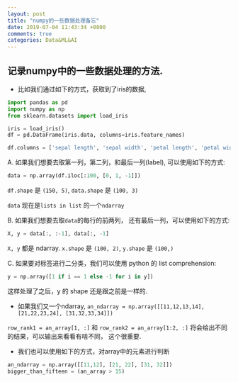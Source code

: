 ```yaml
---
layout: post
title: "numpy的一些数据处理备忘"
date: 2019-07-04 11:43:34 +0800
comments: true
categories: Data&ML&AI
---
```

## 记录numpy中的一些数据处理的方法.

- 比如我们通过如下的方式，获取到了iris的数据,

```py
import pandas as pd
import numpy as np
from sklearn.datasets import load_iris

iris = load_iris()
df = pd.DataFrame(iris.data, columns=iris.feature_names)

df.columns = ['sepal length', 'sepal width', 'petal length', 'petal width', 'label']
```

A. 如果我们想要去取第一列，第二列，和最后一列(label), 可以使用如下的方式:

```py
data = np.array(df.iloc[:100, [0, 1, -1]])
```

`df.shape` 是 `(150, 5)`, `data.shape` 是 `(100, 3)`

`data` 现在是`lists in list` 的一个`ndarray`

B. 如果我们想要去取`data`的每行的前两列， 还有最后一列，可以使用如下的方式:

```py
X, y = data[:, :-1], data[:, -1]
```

`X, y` 都是 ndarray. `x.shape` 是 `(100, 2)`, `y.shape` 是 `(100,)`

C. 如果要对标签进行二分类，我们可以使用 python 的 list comprehension:

```py
y = np.array([1 if i == 1 else -1 for i in y])
```

这样处理了之后，y 的 shape 还是跟之前是一样的.

- 如果我们又一个ndarray, `an_ndarray = np.array([[11,12,13,14], [21,22,23,24], [31,32,33,34]])`

`row_rank1 = an_array[1, :]` 和 `row_rank2 = an_array[1:2, :]` 将会给出不同的结果，可以输出来看看有啥不同， 这个很重要.

- 我们也可以使用如下的方式，对array中的元素进行判断

```py
an_ndarray = np.array([[11,12], [21, 22], [31, 32]])
bigger_than_fifteen = (an_array > 15)
```


